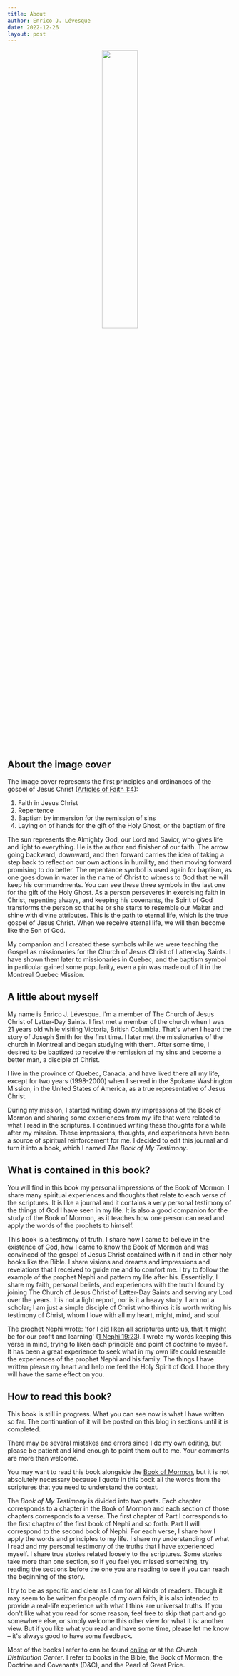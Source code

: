 ```yaml
---
title: About
author: Enrico J. Lévesque
date: 2022-12-26
layout: post
---
```


<center>
	<img src="{{site.baseurl}}/assets/book_cover.png" width="40%">
</center>

## About the image cover

The image cover represents the first principles and ordinances of the gospel of Jesus Christ ([Articles of Faith 1:4](https://www.churchofjesuschrist.org/study/scriptures/pgp/a-of-f/1?lang=eng&id=4#p3)): 

1. Faith in Jesus Christ
2. Repentence
3. Baptism by immersion for the remission of sins
4. Laying on of hands for the gift of the Holy Ghost, or the baptism of fire

The sun represents the Almighty God, our Lord and Savior, who gives life and light to everything. He is the author and finisher of our faith. The arrow going backward, downward, and then forward carries the idea of taking a step back to reflect on our own actions in humility, and then moving forward promising to do better. The repentance symbol is used again for baptism, as one goes down in water in the name of Christ to witness to God that he will keep his commandments. You can see these three symbols in the last one for the gift of the Holy Ghost. As a person perseveres in exercising faith in Christ, repenting always, and keeping his covenants, the Spirit of God transforms the person so that he or she starts to resemble our Maker and shine with divine attributes. This is the path to eternal life, which is the true gospel of Jesus Christ. When we receive eternal life, we will then become like the Son of God.

My companion and I created these symbols while we were teaching the Gospel as missionaries for the Church of Jesus Christ of Latter-day Saints. I have shown them later to missionaries in Quebec, and the baptism symbol in particular gained some popularity, even a pin was made out of it in the Montreal Quebec Mission.

## A little about myself

My name is Enrico J. Lévesque. I'm a member of The Church of Jesus Christ of Latter-Day Saints. I first met a member of the church when I was 21 years old while visiting Victoria, British Columbia. That's when I heard the story of Joseph Smith for the first time. I later met the missionaries of the church in Montreal and began studying with them. After some time, I desired to be baptized to receive the remission of my sins and become a better man, a disciple of Christ.

I live in the province of Quebec, Canada, and have lived there all my life, except for two years (1998-2000) when I served in the Spokane Washington Mission, in the United States of America, as a true representative of Jesus Christ.

During my mission, I started writing down my impressions of the Book of Mormon and sharing some experiences from my life that were related to what I read in the scriptures. I continued writing these thoughts for a while after my mission. These impressions, thoughts, and experiences have been a source of spiritual reinforcement for me. I decided to edit this journal and turn it into a book, which I named *The Book of My Testimony*.

## What is contained in this book?

<!-- need to give more explanation -->
You will find in this book my personal impressions of the Book of Mormon. I share many spiritual experiences and thoughts that relate to each verse of the scriptures. It is like a journal and it contains a very personal testimony of the things of God I have seen in my life. It is also a good companion for the study of the Book of Mormon, as it teaches how one person can read and apply the words of the prophets to himself.

This book is a testimony of truth. I share how I came to believe in the existence of God, how I came to know the Book of Mormon and was convinced of the gospel of Jesus Christ contained within it and in other holy books like the Bible. I share visions and dreams and impressions and revelations that I received to guide me and to comfort me. I try to follow the example of the prophet Nephi and pattern my life after his. Essentially, I share my faith, personal beliefs, and experiences with the truth I found by joining The Church of Jesus Christ of Latter-Day Saints and serving my Lord over the years. It is not a light report, nor is it a heavy study. I am not a scholar; I am just a simple disciple of Christ who thinks it is worth writing his testimony of Christ, whom I love with all my heart, might, mind, and soul.

The prophet Nephi wrote: 'for I did liken all scriptures unto us, that it might be for our profit and learning' ([1 Nephi 19:23](https://www.churchofjesuschrist.org/study/scriptures/bofm/1-ne/19?lang=eng&id=23#p22)). I wrote my words keeping this verse in mind, trying to liken each principle and point of doctrine to myself. It has been a great experience to seek what in my own life could resemble the experiences of the prophet Nephi and his family. The things I have written please my heart and help me feel the Holy Spirit of God. I hope they will have the same effect on you.

## How to read this book?

This book is still in progress. What you can see now is what I have written so far. The continuation of it will be posted on this blog in sections until it is completed. 

There may be several mistakes and errors since I do my own editing, but please be patient and kind enough to point them out to me. Your comments are more than welcome.

You may want to read this book alongside the [Book of Mormon](https://www.churchofjesuschrist.org/study/scriptures/bofm?lang=eng), but it is not absolutely necessary because I quote in this book all the words from the scriptures that you need to understand the context.

The *Book of My Testimony* is divided into two parts. Each chapter corresponds to a chapter in the Book of Mormon and each section of those chapters corresponds to a verse. The first chapter of Part I corresponds to the first chapter of the first book of Nephi and so forth. Part II will correspond to the second book of Nephi. For each verse, I share how I apply the words and principles to my life. I share my understanding of what I read and my personal testimony of the truths that I have experienced myself. I share true stories related loosely to the scriptures. Some stories take more than one section, so if you feel you missed something, try reading the sections before the one you are reading to see if you can reach the beginning of the story.

I try to be as specific and clear as I can for all kinds of readers. Though it may seem to be written for people of my own faith, it is also intended to provide a real-life experience with what I think are universal truths. If you don't like what you read for some reason, feel free to skip that part and go somewhere else, or simply welcome this other view for what it is: another view. But if you like what you read and have some time, please let me know – it's always good to have some feedback.

Most of the books I refer to can be found [online](https://www.churchofjesuschrist.org/study/scriptures?lang=eng) or at the *Church Distribution Center*. I refer to books in the Bible, the Book of Mormon, the Doctrine and Covenants (D&C), and the Pearl of Great Price. 

